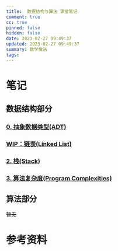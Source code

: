 ```yaml
---
title:  数据结构与算法 课堂笔记
comment: true
cc: true
pinned: false
hidden: false
date: 2023-02-27 09:49:37
updated: 2023-02-27 09:49:37
summary: 数学魔法
tags:
---
```


# 笔记
## 数据结构部分
### [0. 抽象数据类型(ADT)](/2023/02/note-ds-n-algo-0/)
### [WIP：链表(Linked List)](/2023/02/note-ds-n-algo-1/)
### [2. 栈(Stack)](/2023/03/note-ds-n-algo-2/)
### [3. 算法复杂度(Program Complexities)](/2023/03/note-ds-n-algo-3/)
## 算法部分
~~暂无~~

# 参考资料
